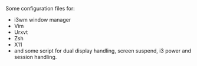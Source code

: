 Some configuration files for:

- i3wm window manager
- Vim
- Urxvt
- Zsh
- X11
- and some script for dual display handling, screen suspend, i3 power and session handling. 
